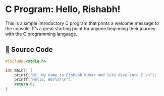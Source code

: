 # C Program: Hello, Rishabh!

This is a simple introductory C program that prints a welcome message to the console. It’s a great starting point for anyone beginning their journey with the C programming language.

## 🧾 Source Code

```c
#include <stdio.h>

int main() {
    printf("Hi! My name is Rishabh Kumar and lets dive into C.\n");
    printf("Hello, World!\n");
    return 0;
}
```
